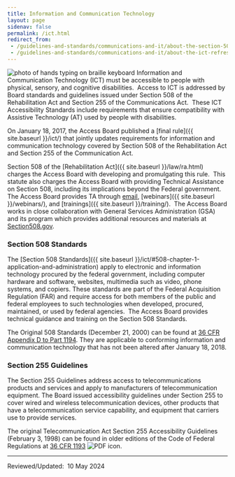 ```yaml
---
title: Information and Communication Technology
layout: page
sidenav: false
permalink: /ict.html
redirect_from:
 - /guidelines-and-standards/communications-and-it/about-the-section-508-standards/
 - /guidelines-and-standards/communications-and-it/about-the-ict-refresh/overview-of-the-final-rule/
---
```

<img src="{{site.baseurl}}/images/stock/ict.jpg" class="img-right shadow radius-lg" alt="photo of hands typing on braille keyboard" />
Information and Communication Technology (ICT) must be accessible to people with physical, sensory, and cognitive disabilities.&nbsp;
Access to ICT is addressed by Board standards and guidelines issued under Section 508 of the Rehabilitation Act and Section 255 of the Communications Act.&nbsp;
These ICT Accessibility Standards include requirements that ensure compatibility with Assistive Technology (AT) used by people with disabilities.

On January 18, 2017, the Access Board published a [final rule]({{ site.baseurl }}/ict/) that jointly updates requirements for information and communication technology covered by Section 508 of the Rehabilitation Act and Section 255 of the Communication Act.

Section 508 of the [Rehabilitation Act]({{ site.baseurl }}/law/ra.html) charges the Access Board with developing and promulgating this rule.&nbsp;
This statute also charges the Access Board with providing Technical Assistance on Section 508, including its implications beyond the Federal government.&nbsp;
The Access Board provides TA through [email](mailto:508@access-board.gov), [webinars]({{ site.baseurl }}/webinars/), and [trainings]({{ site.baseurl }}/training/).&nbsp;
The Access Board works in close collaboration with General Services Administration (GSA) and its program which provides additional resources and materials at [Section508.gov](https://www.section508.gov).

### Section 508 Standards

The [Section 508 Standards]({{ site.baseurl }}/ict/#508-chapter-1-application-and-administration) apply to electronic and information technology procured by the federal government, including computer hardware and software, websites, multimedia such as video, phone systems, and copiers. These standards are part of the Federal Acquisition Regulation (FAR) and require access for both members of the public and federal employees to such technologies when developed, procured, maintained, or used by federal agencies.&nbsp; The Access Board provides technical guidance and training on the Section 508 Standards.

The Original 508 Standards (December 21, 2000) can be found at [36 CFR Appendix D to Part 1194](https://www.govinfo.gov/content/pkg/CFR-2019-title36-vol3/xml/CFR-2019-title36-vol3-part1194-appD.xml). They are applicable to conforming information and communication technology that has not been altered after January 18, 2018.

### Section 255 Guidelines

The Section 255 Guidelines address access to telecommunications products and services and apply to manufacturers of telecommunication equipment. The Board issued accessibility guidelines under Section 255 to cover wired and wireless telecommunication devices, other products that have a telecommunication service capability, and equipment that carriers use to provide services. 

The original Telecommunication Act Section 255 Accessibility Guidelines (February 3, 1998) can be found in older editions of the Code of Federal Regulations at [36 CFR 1193](https://www.govinfo.gov/content/pkg/CFR-2016-title36-vol3/pdf/CFR-2016-title36-vol3-part1193.pdf) <img src="{{site.baseurl}}/images/pdf.gif" alt="PDF icon" />.

---

Reviewed/Updated:&nbsp; 10 May 2024
